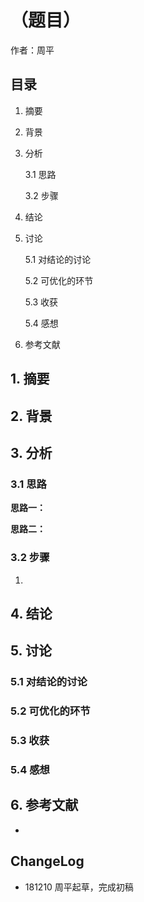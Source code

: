 # （题目）

作者：周平



## 目录

1. 摘要

2. 背景

3. 分析

   3.1 思路

   3.2 步骤

4. 结论

5. 讨论

   5.1 对结论的讨论

   5.2 可优化的环节

   5.3 收获

   5.4 感想

6. 参考文献



## 1. 摘要





## 2. 背景





## 3. 分析

### 3.1 思路

**思路一：**



**思路二：**





### 3.2 步骤

1. 




## 4. 结论





## 5. 讨论

### 5.1 对结论的讨论





### 5.2 可优化的环节





### 5.3 收获





### 5.4 感想





## 6. 参考文献

- 



## ChangeLog

- 181210    周平起草，完成初稿